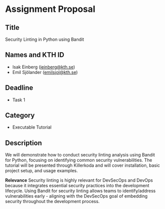 # Assignment Proposal

## Title

Security Linting in Python using Bandit

## Names and KTH ID

- Isak Einberg (ieinberg@kth.se)
- Emil Sjölander (emilsjol@kth.se)

## Deadline

- Task 1

## Category

- Executable Tutorial

## Description
We will demonstrate how to conduct security linting analysis using Bandit for Python, focusing on identifying common security vulnerabilities. The tutorial will be presented through Killerkoda and will cover installation, basic project setup, and usage examples.


**Relevance**
Security linting is highly relevant for DevSecOps and DevOps because it integrates essential security practices into the development lifecycle. Using Bandit for security linting allows teams to identify/address vulnerabilities early - aligning with the DevSecOps goal of embedding security throughout the development process.

